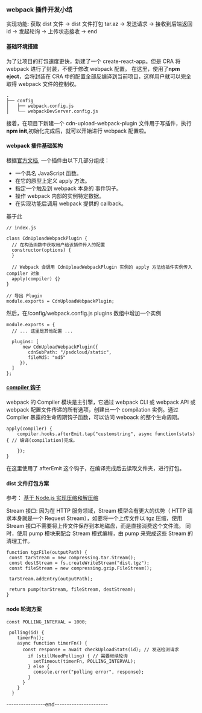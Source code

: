 ### webpack 插件开发小结

实现功能: 获取 dist 文件 -> dist 文件打包 tar.az -> 发送请求 -> 接收到后端返回 id -> 发起轮询 -> 上传状态接收 -> end

#### 基础环境搭建

为了让项目的打包速度更快，新建了一个 create-react-app。但是 CRA 将 webpack 进行了封装，不便于修改 webpack 配置。
在这里，使用了**npm eject**，会将封装在 CRA 中的配置全部反编译到当前项目，这样用户就可以完全取得 webpack 文件的控制权。

```
.
├── config
│   ├── webpack.config.js
│   └── webpackDevServer.config.js
```

接着，在项目下新建一个 cdn-upload-webpack-plugin 文件用于写插件，执行**npm init**,初始化完成后，就可以开始进行 webpack 配置啦。

#### webpack 插件基础架构

根据[官方文档](https://webpack.docschina.org/contribute/writing-a-plugin/), 一个插件由以下几部分组成：

- 一个具名 JavaScript 函数。
- 在它的原型上定义 apply 方法。
- 指定一个触及到 webpack 本身的 事件钩子。
- 操作 webpack 内部的实例特定数据。
- 在实现功能后调用 webpack 提供的 callback。

基于此

```
// index.js

class CdnUploadWebpackPlugin {
  // 在构造函数中获取用户给该插件传入的配置
  constructor(options) {
  }

  // Webpack 会调用 CdnUploadWebpackPlugin 实例的 apply 方法给插件实例传入 compiler 对象
  apply(compiler) {}
}

// 导出 Plugin
module.exports = CdnUploadWebpackPlugin;

```

然后，在/config/webpack.config.js plugins 数组中增加一个实例

```
module.exports = {
  // ... 这里是其他配置 ...

  plugins: [
      new CdnUploadWebpackPlugin({
        cdnSubPath: "/psdcloud/static",
        fileMd5: "md5"
     }),
  ]
};

```

#### [compiler 钩子](https://webpack.docschina.org/api/compiler-hooks/#afterplugins)

webpack 的 Compiler 模块是主引擎，它通过 webpack CLI 或 webpack API 或 webpack 配置文件传递的所有选项，创建出一个 compilation 实例。通过 Compiler 暴露的生命周期钩子函数，可以访问 weboack 的整个生命周期。

```
apply(compiler) {
    compiler.hooks.afterEmit.tap("customstring", async function(stats) { // 编译(compilation)完成。

    });
}
```

在这里使用了 afterEmit 这个钩子，在编译完成后去读取文件夹，进行打包。

#### dist 文件打包方案

参考： [基于 Node.js 实现压缩和解压缩](https://zhuanlan.zhihu.com/p/33783583)

Stream 接口: 因为在 HTTP 服务领域，Stream 模型会有更大的优势（ HTTP 请求本身就是一个 Request Stream），如要将一个上传文件以 tgz 压缩，使用 Stream 接口不需要将上传文件保存到本地磁盘，而是直接消费这个文件流。
同时，使用 pump 模块来配合 Stream 模式编程，由 pump 来完成这些 Stream 的清理工作。

```
function tgzFile(outputPath) {
 const tarStream = new compressing.tar.Stream();
 const destStream = fs.createWriteStream("dist.tgz");
 const fileStream = new compressing.gzip.FileStream();

 tarStream.addEntry(outputPath);

 return pump(tarStream, fileStream, destStream);
}
```

#### node 轮询方案

```
const POLLING_INTERVAL = 1000;

 polling(id) {
    timerFn();
    async function timerFn() {
      const response = await checkUploadStats(id); // 发送检测请求
        if (stillNeedPolling) { // 需要继续轮询
          setTimeout(timerFn, POLLING_INTERVAL);
        } else {
          console.error("polling error", response);
        }
      }
    }
  }
```

----------------end----------------------

